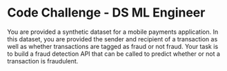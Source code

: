 # Code Challenge - DS ML Engineer

You are provided a synthetic dataset for a mobile payments application. In this dataset, you are provided the sender and recipient of a transaction as well as whether transactions are tagged as fraud or not fraud. Your task is to build a fraud detection API that can be called to predict whether or not a transaction is fraudulent.